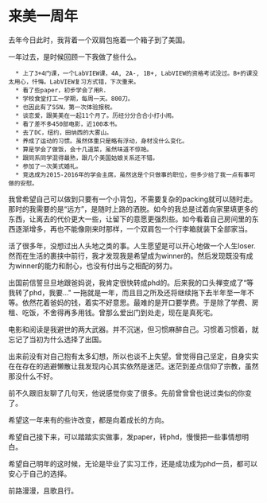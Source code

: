 # 来美一周年


去年今日此时，我背着一个双肩包拖着一个箱子到了美国。

一年过去，是时候回顾一下我做了些什么。



	  * 上了3+4门课，一个LabVIEW课，4A, 2A-, 1B+, LabVIEW的资格考试没过。B+的课没太用心，忏悔。LabVIEW复习方式错，下次重来。
	  * 看了些paper，初步学会了用R.
	  * 学校食堂打工一学期，每周一天。800刀。
	  * 也因此有了SSN，第一次体验报税。
	  * 谈恋爱，跟美美在一起11个月了。历经分分合合小打小闹。
	  * 看了差不多450部电影，近100本书。
	  * 去了DC，纽约，田纳西的大雾山。
	  * 养成了运动的习惯。虽然体重只是略有浮动，身材没什么变化。
	  * 算是学会了做饭，会十几道菜，虽然味道不惊艳。
	  * 跟同系同学混得最熟，跟几个美国姑娘关系还不错。
	  * 参加了一次美式婚礼。
	  * 竞选成为2015-2016年的学会主席，虽然这是个只做事的职位，但多少给了我一点有事可做的安慰。

我曾希望自己可以做到只要有一个小背包，不需要复杂的packing就可以随时走。那时的我需要的是“远方”，是随时上路的洒脱。如今的我总是试着向家里填更多的东西，让离去的代价更大一些，让留下的意愿更强烈些。如今看着自己房间里的东西逐渐增多，再也不能像刚来时那样，一个双肩包一个行李箱就装下全部家当。

活了很多年，没想过出人头地之类的事。人生愿望是可以开心地做一个人生loser. 然而在生活的裹挟中前行，我才发现我是希望成为winner的。然后发现既没有成为winner的能力和耐心，也没有付出与之相配的努力。

出国前信誓旦旦地跟爸妈说，我肯定很快转成phd的。后来我的口头禅变成了“等我转了phd，我要..." 一拖就是一年，而且目之所及还将继续拖下去半年至一年不等。依然花着爸妈的钱，着实不好意思。最难的是开口要学费。于是除了学费、房租、吃饭，不舍得再多用钱。曾那么爱出门到处走，现在是真死宅。

电影和阅读是我避世的两大武器。并不沉迷，但习惯麻醉自己。习惯着习惯着，就忘记了当初为什么选择了出国。

出来前没有对自己抱有太多幻想，所以也谈不上失望。曾觉得自己坚定，自身实实在在存在的逃避懒散让我发现内心其实依然是迷茫。迷茫到差点信仰了宗教，虽然那没什么不好。

前不久跟旧友聊了几句天，他说感觉你变了很多。先前曾曾曾也说过类似的你变了。

希望这一年来有的些许改变，都是向着成长的方向。

希望自己接下来，可以踏踏实实做事，发paper，转phd，慢慢把一些事情想明白。

希望自己明年的这时候，无论是毕业了实习工作，还是成功成为phd一员，都可以安心于自己的选择。

前路漫漫，且歌且行。

